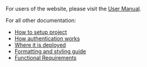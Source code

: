 For users of the website, please visit the [User Manual](./manual.md).

For all other documentation:

- [How to setup project](./setup.md)
- [How authentication works](./authentication.md)
- [Where it is deployed](./deployment.md)
- [Formatting and styling guide](./formatting.md)
- [Functional Requirements](./requirements.md)
